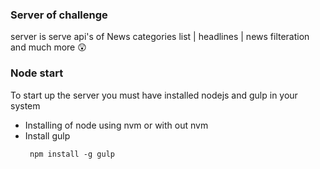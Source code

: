 ### Server of challenge 

server is serve api's of News categories list | headlines | news filteration and much more 😲

### Node start
To start up the server you must have installed nodejs and gulp in your system

* Installing of node using nvm or with out nvm
* Install gulp 
    ```
     npm install -g gulp
    
    ```